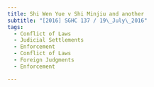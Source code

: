 ```yaml
---
title: Shi Wen Yue v Shi Minjiu and another 
subtitle: "[2016] SGHC 137 / 19\_July\_2016"
tags:
  - Conflict of Laws
  - Judicial Settlements
  - Enforcement
  - Conflict of Laws
  - Foreign Judgments
  - Enforcement

---
```


